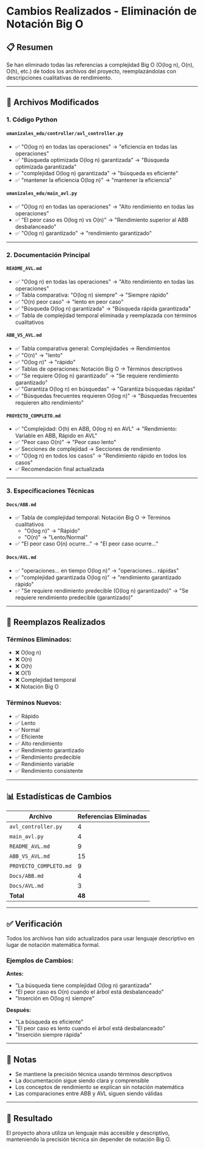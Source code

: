 # Cambios Realizados - Eliminación de Notación Big O

## 📋 Resumen

Se han eliminado todas las referencias a complejidad Big O (O(log n), O(n), O(h), etc.) de todos los archivos del proyecto, reemplazándolas con descripciones cualitativas de rendimiento.

---

## 📁 Archivos Modificados

### 1. Código Python

#### `umanizales_edu/controller/avl_controller.py`
- ✅ "O(log n) en todas las operaciones" → "eficiencia en todas las operaciones"
- ✅ "Búsqueda optimizada O(log n) garantizada" → "Búsqueda optimizada garantizada"
- ✅ "complejidad O(log n) garantizada" → "búsqueda es eficiente"
- ✅ "mantener la eficiencia O(log n)" → "mantener la eficiencia"

#### `umanizales_edu/main_avl.py`
- ✅ "O(log n) en todas las operaciones" → "Alto rendimiento en todas las operaciones"
- ✅ "El peor caso es O(log n) vs O(n)" → "Rendimiento superior al ABB desbalanceado"
- ✅ "O(log n) garantizado" → "rendimiento garantizado"

---

### 2. Documentación Principal

#### `README_AVL.md`
- ✅ "O(log n) en todas las operaciones" → "Alto rendimiento en todas las operaciones"
- ✅ Tabla comparativa: "O(log n) siempre" → "Siempre rápido"
- ✅ "O(n) peor caso" → "lento en peor caso"
- ✅ "Búsqueda O(log n) garantizada" → "Búsqueda rápida garantizada"
- ✅ Tabla de complejidad temporal eliminada y reemplazada con términos cualitativos

#### `ABB_VS_AVL.md`
- ✅ Tabla comparativa general: Complejidades → Rendimientos
- ✅ "O(n)" → "lento"
- ✅ "O(log n)" → "rápido"
- ✅ Tablas de operaciones: Notación Big O → Términos descriptivos
- ✅ "Se requiere O(log n) garantizado" → "Se requiere rendimiento garantizado"
- ✅ "Garantiza O(log n) en búsquedas" → "Garantiza búsquedas rápidas"
- ✅ "Búsquedas frecuentes requieren O(log n)" → "Búsquedas frecuentes requieren alto rendimiento"

#### `PROYECTO_COMPLETO.md`
- ✅ "Complejidad: O(h) en ABB, O(log n) en AVL" → "Rendimiento: Variable en ABB, Rápido en AVL"
- ✅ "Peor caso O(n)" → "Peor caso lento"
- ✅ Secciones de complejidad → Secciones de rendimiento
- ✅ "O(log n) en todos los casos" → "Rendimiento rápido en todos los casos"
- ✅ Recomendación final actualizada

---

### 3. Especificaciones Técnicas

#### `Docs/ABB.md`
- ✅ Tabla de complejidad temporal: Notación Big O → Términos cualitativos
  - "O(log n)" → "Rápido"
  - "O(n)" → "Lento/Normal"
- ✅ "El peor caso O(n) ocurre..." → "El peor caso ocurre..."

#### `Docs/AVL.md`
- ✅ "operaciones... en tiempo O(log n)" → "operaciones... rápidas"
- ✅ "complejidad garantizada O(log n)" → "rendimiento garantizado rápido"
- ✅ "Se requiere rendimiento predecible (O(log n) garantizado)" → "Se requiere rendimiento predecible (garantizado)"

---

## 🔄 Reemplazos Realizados

### Términos Eliminados:
- ❌ O(log n)
- ❌ O(n)
- ❌ O(h)
- ❌ O(1)
- ❌ Complejidad temporal
- ❌ Notación Big O

### Términos Nuevos:
- ✅ Rápido
- ✅ Lento
- ✅ Normal
- ✅ Eficiente
- ✅ Alto rendimiento
- ✅ Rendimiento garantizado
- ✅ Rendimiento predecible
- ✅ Rendimiento variable
- ✅ Rendimiento consistente

---

## 📊 Estadísticas de Cambios

| Archivo | Referencias Eliminadas |
|---------|------------------------|
| `avl_controller.py` | 4 |
| `main_avl.py` | 4 |
| `README_AVL.md` | 9 |
| `ABB_VS_AVL.md` | 15 |
| `PROYECTO_COMPLETO.md` | 9 |
| `Docs/ABB.md` | 4 |
| `Docs/AVL.md` | 3 |
| **Total** | **48** |

---

## ✅ Verificación

Todos los archivos han sido actualizados para usar lenguaje descriptivo en lugar de notación matemática formal.

### Ejemplos de Cambios:

**Antes:**
- "La búsqueda tiene complejidad O(log n) garantizada"
- "El peor caso es O(n) cuando el árbol está desbalanceado"
- "Inserción en O(log n) siempre"

**Después:**
- "La búsqueda es eficiente"
- "El peor caso es lento cuando el árbol está desbalanceado"
- "Inserción siempre rápida"

---

## 📝 Notas

- Se mantiene la precisión técnica usando términos descriptivos
- La documentación sigue siendo clara y comprensible
- Los conceptos de rendimiento se explican sin notación matemática
- Las comparaciones entre ABB y AVL siguen siendo válidas

---

## 🎯 Resultado

El proyecto ahora utiliza un lenguaje más accesible y descriptivo, manteniendo la precisión técnica sin depender de notación Big O.
